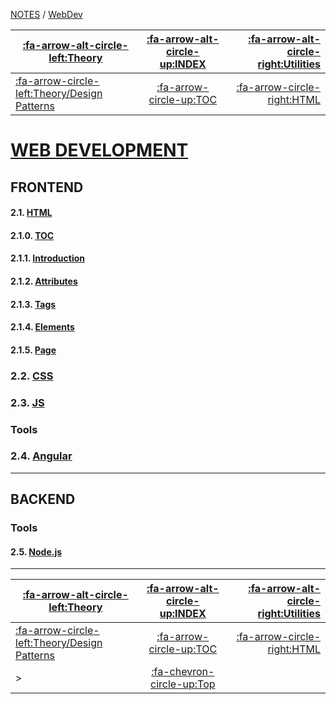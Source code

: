 <nav id="top">

[NOTES](../Index.md) / [WebDev](Index.md)

| [:fa-arrow-alt-circle-left:Theory](../Theory/Index.md)                      | [:fa-arrow-alt-circle-up:INDEX](../Index.md) | [:fa-arrow-alt-circle-right:Utilities](../Utilities/Index.md) |
| --------------------------------------------------------------------------- | :------------------------------------------: | ------------------------------------------------------------: |
| [:fa-arrow-circle-left:Theory/Design Patterns](../Theory/DesignPatterns.md) | [:fa-arrow-circle-up:TOC](Index.md)          | [:fa-arrow-circle-right:HTML](HTML.md)                        |

</nav>

# [WEB DEVELOPMENT](Index.md)

## FRONTEND

#### 2.1. [HTML](WebDev/HTML.md)

#### 2.1.0. [TOC](WebDev/HTML.md#toc)

#### 2.1.1. [Introduction](WebDev/HTML.md#introduction)

#### 2.1.2. [Attributes](WebDev/HTML.md#attributes)

#### 2.1.3. [Tags](WebDev/HTML.md#tags)

#### 2.1.4. [Elements](WebDev/HTML.md#elements)

#### 2.1.5. [Page](WebDev/HTML.md#page)

### 2.2. [CSS](WebDev/CSS.md)

### 2.3. [JS](WebDev/JS.md)

### Tools

### 2.4. [Angular](WebDev/Angular.md)

---

## BACKEND

### Tools

#### 2.5. [Node.js](Node.js.md)

---

<nav id="bottom">

| [:fa-arrow-alt-circle-left:Theory](../Theory/Index.md)                      | [:fa-arrow-alt-circle-up:INDEX](../Index.md) | [:fa-arrow-alt-circle-right:Utilities](../Utilities/Index.md) |
| --------------------------------------------------------------------------- | :------------------------------------------: | ------------------------------------------------------------: |
| [:fa-arrow-circle-left:Theory/Design Patterns](../Theory/DesignPatterns.md) | [:fa-arrow-circle-up:TOC](Index.md)          | [:fa-arrow-circle-right:HTML](HTML.md)                        |
| >                                                                           | [:fa-chevron-circle-up:Top](#top)            |                                                               |

</nav>